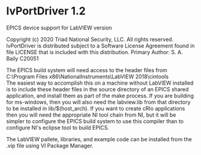 # lvPortDriver 1.2
EPICS device support for LabVIEW version

Copyright (c) 2020 Triad National Security, LLC. All rights reserved.
 lvPortDriver is distributed subject to a Software License Agreement found
 in file LICENSE that is included with this distribution.
Primary Author: S. A. Baily
C20051

The EPICS build system will need access to the header files from
C:\Program Files x86\NationalInstruments\LabVIEW 2018\cintools\
The easiest way to accomplish this on a machine without LabVIEW installed is to
include these header files in the source directory of an EPICS shared application,
and install them as part of the make process.
If you are building for ms-windows, then you will also need the labview.lib from that
directory to be installed in lib/$(host_arch).
If you want to create cRIo applications then you will need the appropriate NI tool chain
from NI, but it will be simpler to configure the EPICS build system to use this compiler
than to configure NI's eclipse tool to build EPICS.

The LabVIEW pallete, libraries, and example code can be installed from the .vip file
using VI Package Manager.
